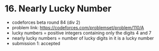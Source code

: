 # 16. Nearly Lucky Number

* codeforces beta round 84 (div 2)
* problem link: https://codeforces.com/problemset/problem/110/A
* lucky numbers = positive integers containing only the digits 4 and 7
* nearly lucky numbers = number of lucky digits in it is a lucky number
* submission 1: accepted